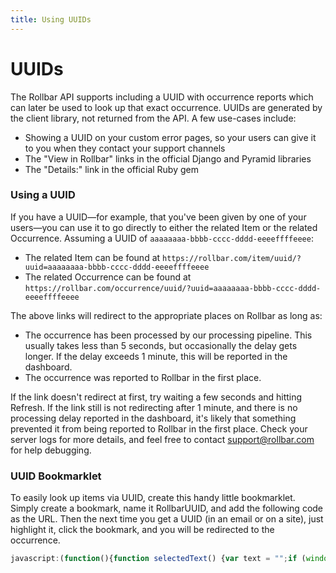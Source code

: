 ```yaml
---
title: Using UUIDs
---
```


# UUIDs

The Rollbar API supports including a UUID with occurrence reports which
can later be used to look up that exact occurrence. UUIDs are generated
by the client library, not returned from the API. A few use-cases
include:

-   Showing a UUID on your custom error pages, so your users can give it
    to you when they contact your support channels
-   The "View in Rollbar" links in the official Django and Pyramid
    libraries
-   The "Details:" link in the official Ruby gem

### Using a UUID

If you have a UUID—for example, that you've been given by one of your
users—you can use it to go directly to either the related Item or the
related Occurrence. Assuming a UUID of
`aaaaaaaa-bbbb-cccc-dddd-eeeeffffeeee`:

-   The related Item can be found at
    `https://rollbar.com/item/uuid/?uuid=aaaaaaaa-bbbb-cccc-dddd-eeeeffffeeee`
-   The related Occurrence can be found at
    `https://rollbar.com/occurrence/uuid/?uuid=aaaaaaaa-bbbb-cccc-dddd-eeeeffffeeee`

The above links will redirect to the appropriate places on Rollbar as
long as:

-   The occurrence has been processed by our processing pipeline. This
    usually takes less than 5 seconds, but occasionally the delay gets
    longer. If the delay exceeds 1 minute, this will be reported in the
    dashboard.
-   The occurrence was reported to Rollbar in the first place.

If the link doesn't redirect at first, try waiting a few seconds and
hitting Refresh. If the link still is not redirecting after 1 minute,
and there is no processing delay reported in the dashboard, it's likely
that something prevented it from being reported to Rollbar in the first
place. Check your server logs for more details, and feel free to contact
<support@rollbar.com> for help debugging.

### UUID Bookmarklet

To easily look up items via UUID, create this handy little bookmarklet. 
Simply create a bookmark, name it RollbarUUID, and add the following code as the URL.
Then the next time you get a UUID (in an email or on a site), just highlight it, click the bookmark, and you will be redirected to the occurrence.

```javascript
javascript:(function(){function selectedText() {var text = "";if (window.getSelection) {text = window.getSelection().toString();} else if (document.selection && document.selection.type != "Control") {text = document.selection.createRange().text;}return text;}var url = "https://rollbar.com/occurrence/uuid/?uuid=" + selectedText();var win = window.open(url, '_blank');win.focus();})();
```
